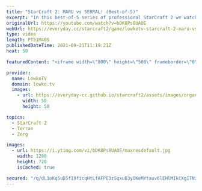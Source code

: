 ```yaml
---
title: "StarCraft 2: MARU vs SERRAL! (Best-of-5)"
excerpt: "In this best-of-5 series of professional StarCraft 2 we watch Serral face off against Maru in a Zerg versus Terran. This is the best player from South Korea, going up against the best player outside of South Korea.  Serral vs Trap Grand Finals (Dreamhack Fall): https://youtu.be/Bxi7syqMyXI  Support my"
originalUrl: https://youtube.com/watch?v=bDK8Ps8UAOE
webUrl: https://everyday.cc/starcraft2/game/lowkotv-starcraft-2-maru-vs-serral-best-of-5/
type: video
length: PT51M40S
publishedDateTime: 2021-09-21T11:19:21Z
heat: 50

featuredContent: "<iframe width=\"800\" height=\"500\" frameborder=\"0\" src=\"https://www.youtube.com/embed/bDK8Ps8UAOE\" allow=\"accelerometer; autoplay; encrypted-media; gyroscope; picture-in-picture\" allowfullscreen></iframe>"

provider:
  name: LowkoTV
  domain: lowko.tv
  images:
    - url: https://everyday-cc.github.io/starcraft2/assets/images/organizations/lowko.tv-50x50.jpg
      width: 50
      height: 50

topics:
  - StarCraft 2
  - Terran
  - Zerg

images:
  - url: https://i.ytimg.com/vi/bDK8Ps8UAOE/maxresdefault.jpg
    width: 1280
    height: 720
    isCached: true

secured: "/q/dL1oKq5uD5fI9ficqHtLfAFPE3zSqxuB3yOKeMYtauv6lEHlMIkCXgITNzkKID2FvqPJd69hqvO8R/FbMZjnbSWGcjVxovvc7c9CvtG15Dmj/QZo9mvaA/dH7ZRgotgH6o72XQrcQFehsS9WnqUNlDebEYywz8PKVtUw4FJDkGhLN1otDMtJ2AtFMPSazpPHuGLbb/RUQNh1UGra/RaZsBdS6QKwMs2U5TgIQtHT3a4yN1qpN5F/kT4l8a/gq3MPUqFsz5omCwITYNiUIVRpQc8cKDlsYzv/3PmioOUwmEMG9FjUcAgxwVLOYGJgfP9pc3TB3fVy7U531AMJOc1ARVitcwJty6K95JfFnrNpN7IY+gGfg7XgigSzmK7duQHEWrNYNCxIrmnLOp/BAdiKiUGOwdZyIdyou5T5zhrtGExWeF7jE17xdbmjUh6QF;t1YPA9ooLfd6XDGACIcLog=="
---
```



